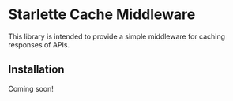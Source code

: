 # Starlette Cache Middleware
This library is intended to provide a simple middleware for caching responses of APIs.

## Installation 
Coming soon!